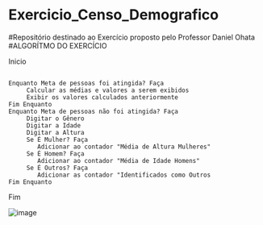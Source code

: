 # Exercicio_Censo_Demografico
#Repositório destinado ao Exercício proposto pelo Professor Daniel Ohata
#ALGORÍTMO DO EXERCÍCIO


Inicio
```

Enquanto Meta de pessoas foi atingida? Faça
     Calcular as médias e valores a serem exibidos
     Exibir os valores calculados anteriormente
Fim Enquanto
Enquanto Meta de pessoas não foi atingida? Faça
     Digitar o Gênero
     Digitar a Idade
     Digitar a Altura
     Se É Mulher? Faça
        Adicionar ao contador "Média de Altura Mulheres"
     Se É Homem? Faça
        Adicionar ao contador "Média de Idade Homens" 
     Se É Outros? Faça
        Adicionar as contador "Identificados como Outros
Fim Enquanto
```

Fim

![image](https://user-images.githubusercontent.com/103973577/169927610-899ff28a-a7d0-46d7-98c0-43b23791ed5b.png)

